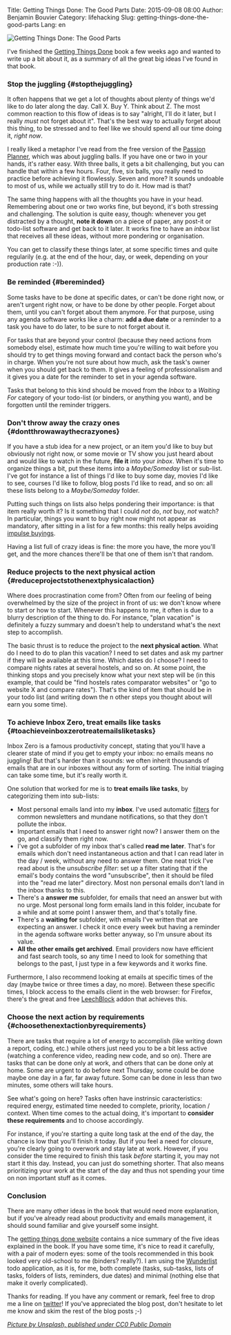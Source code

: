 Title: Getting Things Done: The Good Parts
Date: 2015-09-08 08:00
Author: Benjamin Bouvier
Category: lifehacking
Slug: getting-things-done-the-good-parts
Lang: en

![Getting Things Done: The Good
Parts]({filename}/images/typewriter-801921_1280.jpg)

I've finished the [Getting Things Done](http://gettingthingsdone.com/)
book a few weeks ago and wanted to write up a bit about it, as a summary
of all the great big ideas I've found in that book.

### Stop the juggling {#stopthejuggling}

It often happens that we get a lot of thoughts about plenty of things
we'd like to do later along the day. Call X. Buy Y. Think about Z. The
most common reaction to this flow of ideas is to say "alright, I'll do
it later, but I really *must* not forget about it". That's the best way
to actually forget about this thing, to be stressed and to feel like we
should spend all our time doing it, *right now*.

I really liked a metaphor I've read from the free version of the
[Passion Planner](http://www.passionplanner.com/), which was about
juggling balls. If you have one or two in your hands, it's rather easy.
With three balls, it gets a bit challenging, but you can handle that
within a few hours. Four, five, six balls, you really need to practice
before achieving it flowlessly. Seven and more? It sounds undoable to
most of us, while we actually still try to do it. How mad is that?

The same thing happens with all the thoughts you have in your head.
Remembering about one or two works fine, but beyond, it's both stressing
and challenging. The solution is quite easy, though: whenever you get
distracted by a thought, **note it down** on a piece of paper, any
post-it or todo-list software and get back to it later. It works fine to
have an *inbox* list that receives all these ideas, without more
pondering or organisation.

You can get to classify these things later, at some specific times and
quite regularily (e.g. at the end of the hour, day, or week, depending
on your production rate :-)).

### Be reminded {#bereminded}

Some tasks have to be done at specific dates, or can't be done right
now, or aren't urgent right now, or have to be done by other people.
Forget about them, until you can't forget about them anymore. For that
purpose, using any agenda software works like a charm: **add a due
date** or a reminder to a task you have to do later, to be sure to not
forget about it.

For tasks that are beyond your control (because they need actions from
somebody else), estimate how much time you're willing to wait before you
should try to get things moving forward and contact back the person
who's in charge. When you're not sure about how much, ask the task's
owner when you should get back to them. It gives a feeling of
professionalism and it gives you a date for the reminder to set in your
agenda software.

Tasks that belong to this kind should be moved from the *Inbox* to a
*Waiting For* category of your todo-list (or binders, or anything you
want), and be forgotten until the reminder triggers.

### Don't throw away the crazy ones {#dontthrowawaythecrazyones}

If you have a stub idea for a new project, or an item you'd like to buy
but obviously not right now, or some movie or TV show you just heard
about and would like to watch in the future, **file it** into your
*inbox*. When it's time to organize things a bit, put these items into a
*Maybe/Someday* list or sub-list. I've got for instance a list of things
I'd like to buy some day, movies I'd like to see, courses I'd like to
follow, blog posts I'd like to read, and so on: all these lists belong
to a *Maybe/Someday* folder.

Putting such things on lists also helps pondering their importance: is
that item really worth it? Is it something that I could *not* do, *not*
buy, *not* watch? In particular, things you want to buy right now might
not appear as mandatory, after sitting in a list for a few months: this
really helps avoiding [impulse
buyings](https://en.wikipedia.org/wiki/Impulse_purchase).

Having a list full of crazy ideas is fine: the more you have, the more
you'll get, and the more chances there'll be that one of them isn't that
random.

### Reduce projects to the next physical action {#reduceprojectstothenextphysicalaction}

Where does procrastination come from? Often from our feeling of being
overwhelmed by the size of the project in front of us: we don't know
where to start or how to start. Whenever this happens to me, it often is
due to a blurry description of the thing to do. For instance, "plan
vacation" is definitely a fuzzy summary and doesn't help to understand
what's the next step to accomplish.

The basic thrust is to reduce the project to the **next physical
action**. What do I need to do to plan this vacation? I need to set
dates and ask my partner if they will be available at this time. Which
dates do I choose? I need to compare nights rates at several hostels,
and so on. At some point, the thinking stops and you precisely know what
your next step will be (in this example, that could be "find hostels
rates comparator websites" or "go to website X and compare rates").
That's the kind of item that should be in your todo list (and writing
down the n other steps you thought about will earn you some time).

### To achieve Inbox Zero, treat emails like tasks {#toachieveinboxzerotreatemailsliketasks}

Inbox Zero is a famous productivity concept, stating that you'll have a
clearer state of mind if you get to empty your inbox: no emails means no
juggling! But that's harder than it sounds: we often inherit thousands
of emails that are in our inboxes without any form of sorting. The
initial triaging can take some time, but it's really worth it.

One solution that worked for me is to **treat emails like tasks**, by
categorizing them into sub-lists:

-   Most personal emails land into my **inbox**. I've used automatic
    [filters](http://www.makeuseof.com/tag/set-email-filters-gmail-hotmail-yahoo/)
    for common newsletters and mundane notifications, so that they don't
    pollute the inbox.
-   Important emails that I need to answer right now? I answer them on
    the go, and classify them right now.
-   I've got a subfolder of my inbox that's called **read me later**.
    That's for emails which don't need instantaneous action and that I
    can read later in the day / week, without any need to answer them.
    One neat trick I've read about is the *unsubscribe filter*: set up a
    filter stating that if the email's body contains the word
    "unsubscribe", then it should be filed into the "read me later"
    directory. Most non personal emails don't land in the inbox thanks
    to this.
-   There's a **answer me** subfolder, for emails that need an answer
    but with no urge. Most personal long form emails land in this
    folder, incubate for a while and at some point I answer them, and
    that's totally fine.
-   There's a **waiting for** subfolder, with emails I've written that
    are expecting an answer. I check it once every week but having a
    reminder in the agenda software works better anyway, so I'm unsure
    about its value.
-   **All the other emails get archived**. Email providers now have
    efficient and fast search tools, so any time I need to look for
    something that belongs to the past, I just type in a few keywords
    and it works fine.

Furthermore, I also recommend looking at emails at specific times of the
day (maybe twice or three times a day, no more). Between these specific
times, I block access to the emails client in the web browser: for
Firefox, there's the great and free
[LeechBlock](http://www.proginosko.com/leechblock.html) addon that
achieves this.

### Choose the next action by requirements {#choosethenextactionbyrequirements}

There are tasks that require a lot of energy to accomplish (like writing
down a report, coding, etc.) while others just need you to be a bit less
active (watching a conference video, reading new code, and so on). There
are tasks that can be done only at work, and others that can be done
only at home. Some are urgent to do before next Thursday, some could be
done maybe one day in a far, far away future. Some can be done in less
than two minutes, some others will take hours.

See what's going on here? Tasks often have instrinsic caracteristics:
required energy, estimated time needed to complete, priority, location /
context. When time comes to the actual doing, it's important to
**consider these requirements** and to choose accordingly.

For instance, if you're starting a quite long task at the end of the
day, the chance is low that you'll finish it today. But if you feel a
need for closure, you're clearly going to overwork and stay late at
work. However, if you consider the time required to finish this task
*before* starting it, you may not start it this day. Instead, you can
just do something shorter. That also means prioritizing your work at the
start of the day and thus not spending your time on non important stuff
as it comes.

### Conclusion

There are many other ideas in the book that would need more explanation,
but if you've already read about productivity and emails management, it
should sound familiar and give yourself some insight.

The [getting things done
website](http://gettingthingsdone.com/fivesteps/) contains a nice
summary of the five ideas explained in the book. If you have some time,
it's nice to read it carefully, with a pair of modern eyes: some of the
tools recommended in this book looked very old-school to me (binders?
really?). I am using the [Wunderlist](https://wunderlist.com/) todo
application, as it is, for me, both complete (tasks, sub-tasks, lists of
tasks, folders of lists, reminders, due dates) and minimal (nothing else
that make it overly complicated).

Thanks for reading. If you have any comment or remark, feel free to drop
me a line on [twitter](https://twitter.com/bnjbvr)! If you've
appreciated the blog post, don't hesitate to let me know and skim the
rest of the blog posts ;-)

*[Picture by Unsplash, published under CC0 Public
Domain](https://pixabay.com/en/typewriter-book-notebook-paper-801921/)*

